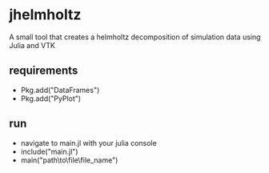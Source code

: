 # jhelmholtz
A small tool that creates a helmholtz decomposition of simulation data using Julia and VTK

## requirements
- Pkg.add("DataFrames")
- Pkg.add("PyPlot")

## run
- navigate to main.jl with your julia console
- include("main.jl")
- main("path\\to\\file\\file_name")